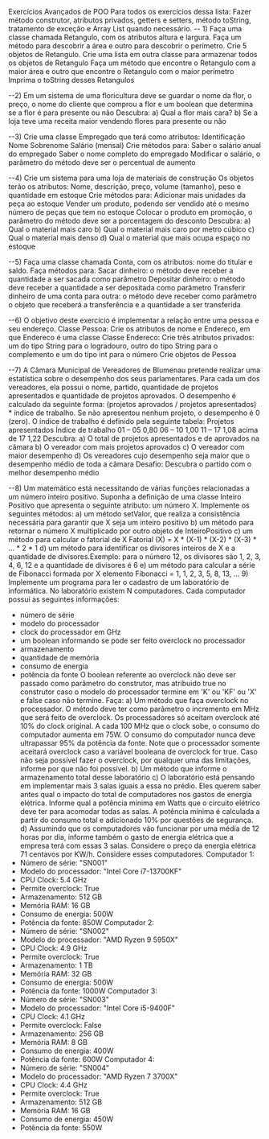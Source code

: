Exercícios Avançados de POO
Para todos os exercícios dessa lista:
Fazer método construtor, atributos privados, getters e setters, método toString, tratamento de 
exceção e Array List quando necessário.
-- 1)
Faça uma classe chamada Retangulo, com os atributos altura e largura.
Faça um método para descobrir a área e outro para descobrir o perímetro.
Crie 5 objetos de Retangulo.
Crie uma lista em outra classe para armazenar todos os objetos de Retangulo
Faça um método que encontre o Retangulo com a maior área e outro que encontre o Retangulo 
com o maior perímetro
Imprima o toString desses Retangulos

--2)
Em um sistema de uma floricultura deve se guardar o nome da flor, o preço, o nome do cliente 
que comprou a flor e um boolean que determina se a flor é para presente ou não
Descubra:
a) Qual a flor mais cara?
b) Se a loja teve uma receita maior vendendo flores para presente ou não

--3)
Crie uma classe Empregado que terá como atributos:
Identificação
Nome
Sobrenome
Salário (mensal)
Crie métodos para:
Saber o salário anual do empregado
Saber o nome completo do empregado
Modificar o salário, o parâmetro do método deve ser o percentual de aumento

--4)
Crie um sistema para uma loja de materiais de construção
Os objetos terão os atributos:
Nome, descrição, preço, volume (tamanho), peso e quantidade em estoque
Crie métodos para:
Adicionar mais unidades da peça ao estoque
Vender um produto, podendo ser vendido até o mesmo número de peças que tem no estoque
Colocar o produto em promoção, o parâmetro do método deve ser a porcentagem do desconto
Descubra:
a) Qual o material mais caro
b) Qual o material mais caro por metro cúbico
c) Qual o material mais denso
d) Qual o material que mais ocupa espaço no estoque

--5)
Faça uma classe chamada Conta, com os atributos: nome do titular e saldo.
Faça métodos para:
Sacar dinheiro: o método deve receber a quantidade a ser sacada como parâmetro 
Depositar dinheiro: o método deve receber a quantidade a ser depositada como parâmetro 
Transferir dinheiro de uma conta para outra: o método deve receber como parâmetro o objeto 
que receberá a transferência e a quantidade a ser transferida

--6)
O objetivo deste exercício é implementar a relação entre uma pessoa e seu endereço.
Classe Pessoa:
Crie os atributos de nome e Endereco, em que Endereco é uma classe
Classe Endereco:
Crie três atributos privados: um do tipo String para o logradouro, outro do tipo String para o 
complemento e um do tipo int para o número
Crie objetos de Pessoa

--7)
A Câmara Municipal de Vereadores de Blumenau pretende realizar uma estatística sobre o 
desempenho dos seus parlamentares.
Para cada um dos vereadores, ela possui o nome, partido, quantidade de projetos 
apresentados e quantidade de projetos aprovados. 
O desempenho é calculado da seguinte forma: 
(projetos aprovados / projetos apresentados) * índice de trabalho. 
Se não apresentou nenhum projeto, o desempenho é 0 (zero).
O índice de trabalho é definido pela seguinte tabela:
Projetos apresentados Índice de trabalho
01 – 05 0,80
06 – 10 1,00
11 – 17 1,08
acima de 17 1,22
Descubra:
a) O total de projetos apresentados e de aprovados na câmara
b) O vereador com mais projetos aprovados
c) O vereador com maior desempenho
d) Os vereadores cujo desempenho seja maior que o desempenho médio de toda a câmara
Desafio:
Descubra o partido com o melhor desempenho médio

--8)
Um matemático está necessitando de várias funções relacionadas a um número inteiro 
positivo. 
Suponha a definição de uma classe Inteiro Positivo que apresenta o seguinte atributo: um 
número X.
Implemente os seguintes métodos:
a) um método setValor, que realiza a consistência necessária para garantir que X seja um inteiro positivo
b) um método para retornar o número X multiplicado por outro objeto de InteiroPositivo
c) um método para calcular o fatorial de X
Fatorial (X) = X * (X-1) * (X-2) * (X-3) * … * 2 * 1
d) um método para identificar os divisores inteiros de X e a quantidade de divisores.Exemplo: 
para o número 12, os divisores são 1, 2, 3, 4, 6, 12 e a quantidade de divisores é 6
e) um método para calcular a série de Fibonacci formada por X elemento
Fibonacci = 1, 1, 2, 3, 5, 8, 13, …
9)
Implemente um programa para ler o cadastro de um laboratório de informática.
No laboratório existem N computadores.
Cada computador possui as seguintes informações:
- número de série
- modelo do processador
- clock do processador em GHz
- um boolean informando se pode ser feito overclock no processador
- armazenamento
- quantidade de memória
- consumo de energia
- potência da fonte
O boolean referente ao overclock não deve ser passado como parâmetro do construtor, mas 
atribuido true no construtor caso o modelo do processador termine em 'K' ou 'KF' ou 'X' e false
caso não termine.
Faça:
a) Um método que faça overclock no processador.
O método deve ter como parâmetro o incremento em MHz que será feito de overclock.
Os processadores só aceitam overclock até 10% do clock original.
A cada 100 MHz que o clock sobe, o consumo do computador aumenta em 75W.
O consumo do computador nunca deve ultrapassar 95% da potência da fonte.
Note que o processador somente aceitará overclock caso a variável booleana de overclock for 
true.
Caso não seja possível fazer o overclock, por qualquer uma das limitações, informe por que 
não foi possível.
b) Um método que informe o armazenamento total desse laboratório
c) O laboratório está pensando em implementar mais 3 salas iguais a essa no prédio.
Eles querem saber antes qual o impacto do total de computadores nos gastos de energia 
elétrica.
Informe qual a potência mínima em Watts que o circuito elétrico deve ter para acomodar todas 
as salas.
A potência mínima é calculada a partir do consumo total e adicionado 10% por questões de 
segurança.
d) Assumindo que os computadores vão funcionar por uma média de 12 horas por dia, informe 
também o gasto de energia elétrica que a empresa terá com essas 3 salas.
Considere o preço da energia elétrica 71 centavos por KW/h.
Considere esses computadores.
Computador 1:
 - Número de série: "SN001"
 - Modelo do processador: "Intel Core i7-13700KF"
 - CPU Clock: 5.4 GHz
 - Permite overclock: True
 - Armazenamento: 512 GB
 - Memória RAM: 16 GB
 - Consumo de energia: 500W
 - Potência da fonte: 850W
Computador 2:
 - Número de série: "SN002"
 - Modelo do processador: "AMD Ryzen 9 5950X"
 - CPU Clock: 4.9 GHz
 - Permite overclock: True
 - Armazenamento: 1 TB
 - Memória RAM: 32 GB
 - Consumo de energia: 500W
 - Potência da fonte: 1000W
Computador 3:
 - Número de série: "SN003"
 - Modelo do processador: "Intel Core i5-9400F"
 - CPU Clock: 4.1 GHz
 - Permite overclock: False
 - Armazenamento: 256 GB
 - Memória RAM: 8 GB
 - Consumo de energia: 400W
 - Potência da fonte: 600W
Computador 4:
 - Número de série: "SN004"
 - Modelo do processador: "AMD Ryzen 7 3700X"
 - CPU Clock: 4.4 GHz
 - Permite overclock: True
 - Armazenamento: 512 GB
 - Memória RAM: 16 GB
 - Consumo de energia: 450W
 - Potência da fonte: 550W